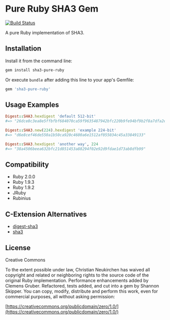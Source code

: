 # Pure Ruby SHA3 Gem
[![Build Status](https://travis-ci.org/havenwood/sha3-pure-ruby.png?branch=master)](https://travis-ci.org/havenwood/sha3-pure-ruby)

A pure Ruby implementation of SHA3.

## Installation

Install it from the command line:

```bash
gem install sha3-pure-ruby
```

Or execute `bundle` after adding this line to your app's Gemfile:

```ruby
gem 'sha3-pure-ruby'
```

## Usage Examples

```ruby
Digest::SHA3.hexdigest 'default 512-bit'
#=> "26dce8c3ea8e5ffbfbf684070ca59f9635487942bfc220b9fe94bf9b2f8a7dfa2e4e85059ead3c92f14e5d2e06076eb6643adf50481976bd52f737f89b185ae2"
```

```ruby
Digest::SHA3.new(224).hexdigest 'example 224-bit'
#=> "d6e8cef46de550a1b50ca920c4600a6e1512af055034c45a33849133"

Digest::SHA3.hexdigest 'another way', 224
#=> "38a4506beea632bfc21d851453a88294f02e92d9fdae1d73ab8dfb99"
```

## Compatibility

- Ruby 2.0.0
- Ruby 1.9.3
- Ruby 1.9.2
- JRuby
- Rubinius

## C-Extension Alternatives

- [digest-sha3](https://github.com/phusion/digest-sha3-ruby)
- [sha3](https://github.com/johanns/sha3#readme)

## License

Creative Commons

To the extent possible under law, Christian Neukirchen has waived all copyright and related or neighboring rights to the source code of the original Ruby implementation. Performance enhancements added by Clemens Gruber. Refactored, tests added, and cut into a gem by Shannon Skipper. You can copy, modify, distribute and perform this work, even for commercial purposes, all without asking permission:

[https://creativecommons.org/publicdomain/zero/1.0/](https://creativecommons.org/publicdomain/zero/1.0/)
